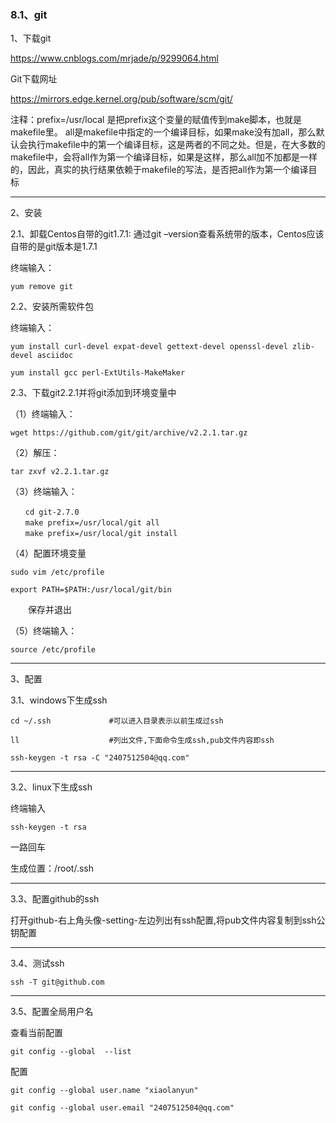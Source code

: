 ### 8.1、git

1、下载git

<https://www.cnblogs.com/mrjade/p/9299064.html>

Git下载网址

https://mirrors.edge.kernel.org/pub/software/scm/git/

注释：prefix=/usr/local 是把prefix这个变量的赋值传到make脚本，也就是makefile里。
 all是makefile中指定的一个编译目标，如果make没有加all，那么默认会执行makefile中的第一个编译目标，这是两者的不同之处。但是，在大多数的makefile中，会将all作为第一个编译目标，如果是这样，那么all加不加都是一样的，因此，真实的执行结果依赖于makefile的写法，是否把all作为第一个编译目标

***

2、安装

2.1、卸载Centos自带的git1.7.1:
通过git –version查看系统带的版本，Centos应该自带的是git版本是1.7.1

终端输入：

```
yum remove git
```

2.2、安装所需软件包

终端输入：

```
yum install curl-devel expat-devel gettext-devel openssl-devel zlib-devel asciidoc

yum install gcc perl-ExtUtils-MakeMaker
```

2.3、下载git2.2.1并将git添加到环境变量中

（1）终端输入：

```
wget https://github.com/git/git/archive/v2.2.1.tar.gz
```

（2）解压：

```
tar zxvf v2.2.1.tar.gz
```

（3）终端输入：

```
　　cd git-2.7.0
　　make prefix=/usr/local/git all
　　make prefix=/usr/local/git install
```

（4）配置环境变量

```
sudo vim /etc/profile

export PATH=$PATH:/usr/local/git/bin
```

　　保存并退出

（5）终端输入：

```
source /etc/profile
```

***

3、配置

3.1、windows下生成ssh

```
cd ~/.ssh             #可以进入目录表示以前生成过ssh                                 

ll                    #列出文件,下面命令生成ssh,pub文件内容即ssh                                  

ssh-keygen -t rsa -C "2407512504@qq.com" 
```

***

3.2、linux下生成ssh

终端输入

```
ssh-keygen -t rsa
```

一路回车

生成位置：/root/.ssh

***

3.3、配置github的ssh

打开github-右上角头像-setting-左边列出有ssh配置,将pub文件内容复制到ssh公钥配置

***

3.4、测试ssh

```
ssh -T git@github.com
```

***

3.5、配置全局用户名

查看当前配置

```
git config --global  --list
```

配置

```
git config --global user.name "xiaolanyun"

git config --global user.email "2407512504@qq.com"
```


